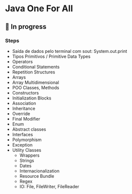 # Java One For All
## 🚧 In progress

### Steps
- Saída de dados pelo terminal com sout: System.out.print
- Tipos Primitivos / Primitive Data Types
- Operators
- Conditional Statements
- Repetition Structures
- Arrays
- Array Multidimensional
- POO Classes, Methods
- Constructors
- Initialization Blocks
- Association
- Inheritance
- Override
- Final Modifier
- Enum
- Abstract classes
- Interfaces
- Polymorphism
- Exception
- Utility Classes
  - Wrappers
  - Strings
  - Dates
  - Internacionalization
  - Resource Bundle
  - Regex
  - IO: File, FileWriter, FileReader
